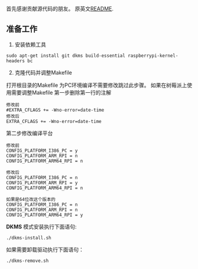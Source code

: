首先感谢贡献源代码的朋友。
原英文[README](README.en.md).

## 准备工作
1. 安装依赖工具
```
sudo apt-get install git dkms build-essential raspberrypi-kernel-headers bc
```

2. 克隆代码并调整Makefile

打开根目录的Makefile
为PC环境编译不需要修改跳过此步骤。
如果在树莓派上使用需要调整Makefile 
第一步删除第一行的注解
```
修改前
#EXTRA_CFLAGS += -Wno-error=date-time
修改后
EXTRA_CFLAGS += -Wno-error=date-time
```
第二步修改编译平台
```
修改前
CONFIG_PLATFORM_I386_PC = y
CONFIG_PLATFORM_ARM_RPI = n
CONFIG_PLATFORM_ARM64_RPI = n

修改后
CONFIG_PLATFORM_I386_PC = n
CONFIG_PLATFORM_ARM_RPI = y
CONFIG_PLATFORM_ARM64_RPI = n

如果是64位改这个版本的
CONFIG_PLATFORM_I386_PC = n
CONFIG_PLATFORM_ARM_RPI = n
CONFIG_PLATFORM_ARM64_RPI = y
```

**DKMS** 模式安装执行下面语句:
```
./dkms-install.sh
```
如果需要卸载驱动执行下面语句：
```
./dkms-remove.sh
```